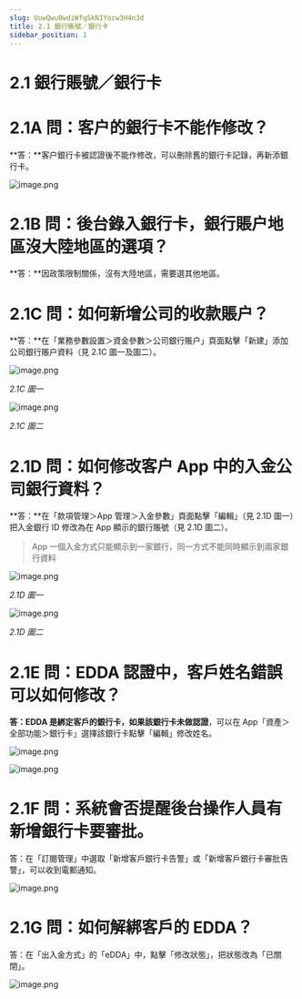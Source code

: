 ```yaml
---
slug: UuwQwu0wdiWfqSkN1Yocw3H4n3d
title: 2.1 銀行賬號／銀行卡
sidebar_position: 1
---
```



# 2.1 銀行賬號／銀行卡


# 2.1A 問：客户的銀行卡不能作修改？


**答：**客户銀行卡被認證後不能作修改，可以刪除舊的銀行卡記錄，再新添銀行卡。


![image.png](/assets/4c4562934686bd92096a202ac46c4ca4.png)


# 2.1B 問：後台錄入銀行卡，銀行賬户地區沒大陸地區的選項？


**答：**因政策限制關係，沒有大陸地區，需要選其他地區。


# 2.1C 問：如何新增公司的收款賬户？


**答：**在「業務參數設置＞資金參數＞公司銀行賬户」頁面點擊「新建」添加公司銀行賬户資料（見 2.1C 圖一及圖二）。


![image.png](/assets/f7aa53e224729a9cb4030ff5988c148c.png)


_2.1C 圖一_


![image.png](/assets/90e737a8b2c1f34012c367518d210c6e.png)


_2.1C 圖二_



# 2.1D 問：如何修改客户 App 中的入金公司銀行資料？


**答：**在「款項管理＞App 管理＞入金參數」頁面點擊「編輯」（見 2.1D 圖一）把入金銀行 ID 修改為在 App 顯示的銀行賬號（見 2.1D 圖二）。

> App 一個入金方式只能顯示到一家銀行，同一方式不能同時顯示到兩家銀行資料

![image.png](/assets/b693a2862e9ae737874776f1fd1a3bb1.png)


_2.1D 圖一_


![image.png](/assets/1374410ddaec6ba543ac09cb42206ce3.png)


_2.1D 圖二_


# 2.1E 問：EDDA 認證中，客戶姓名錯誤可以如何修改？


**答：**EDDA 是綁定客戶的銀行卡，如果該**銀行卡未做認證**，可以在 App「資產＞全部功能＞銀行卡」選擇該銀行卡點擊「編輯」修改姓名。


![image.png](/assets/02c5205d3a4ac34be93433f834959288.png)


![image.png](/assets/b7fc3b39d6c6b51d77daa401680be4b6.png)


# 2.1F 問：系統會否提醒後台操作人員有新增銀行卡要審批。


答：在「訂閱管理」中選取「新增客戶銀行卡告警」或「新增客戶銀行卡審批告警」，可以收到電郵通知。


![image.png](/assets/a1c550657862511359527fadd9483f73.png)


# 2.1G 問：如何解綁客戶的 EDDA？


答：在「出入金方式」的「eDDA」中，點擊「修改狀態」，把狀態改為「已關閉」。


![image.png](/assets/b2416e65e83f6fae77befe53bf344c70.png)

